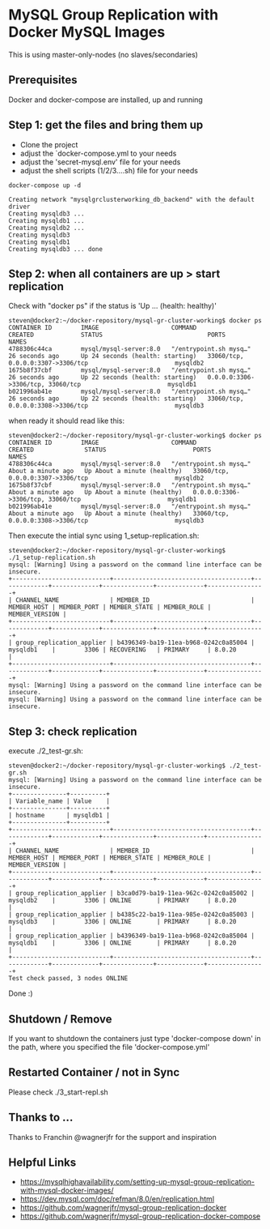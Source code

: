# MySQL Group Replication with Docker MySQL Images
This is using master-only-nodes (no slaves/secondaries)


## Prerequisites ##
Docker and docker-compose are installed, up and running

## Step 1: get the files and bring them up ##
- Clone the project
- adjust the `docker-compose.yml to your needs
- adjust the 'secret-mysql.env' file for your needs
- adjust the shell scripts (1/2/3....sh) file for your needs

```
docker-compose up -d

Creating network "mysqlgrclusterworking_db_backend" with the default driver
Creating mysqldb3 ...
Creating mysqldb1 ...
Creating mysqldb2 ...
Creating mysqldb3
Creating mysqldb1
Creating mysqldb3 ... done
```

## Step 2: when all containers are up > start replication ##
Check with "docker ps" if the status is 'Up ... (health: healthy)'

```
steven@docker2:~/docker-repository/mysql-gr-cluster-working$ docker ps
CONTAINER ID        IMAGE                    COMMAND                  CREATED             STATUS                             PORTS                                                    NAMES
4788306c44ca        mysql/mysql-server:8.0   "/entrypoint.sh mysq…"   26 seconds ago      Up 24 seconds (health: starting)   33060/tcp, 0.0.0.0:3307->3306/tcp                        mysqldb2
1675b8f37cbf        mysql/mysql-server:8.0   "/entrypoint.sh mysq…"   26 seconds ago      Up 22 seconds (health: starting)   0.0.0.0:3306->3306/tcp, 33060/tcp                        mysqldb1
b021996ab41e        mysql/mysql-server:8.0   "/entrypoint.sh mysq…"   26 seconds ago      Up 22 seconds (health: starting)   33060/tcp, 0.0.0.0:3308->3306/tcp                        mysqldb3
```

when ready it should read like this:
```
steven@docker2:~/docker-repository/mysql-gr-cluster-working$ docker ps
CONTAINER ID        IMAGE                    COMMAND                  CREATED              STATUS                        PORTS                                                    NAMES
4788306c44ca        mysql/mysql-server:8.0   "/entrypoint.sh mysq…"   About a minute ago   Up About a minute (healthy)   33060/tcp, 0.0.0.0:3307->3306/tcp                        mysqldb2
1675b8f37cbf        mysql/mysql-server:8.0   "/entrypoint.sh mysq…"   About a minute ago   Up About a minute (healthy)   0.0.0.0:3306->3306/tcp, 33060/tcp                        mysqldb1
b021996ab41e        mysql/mysql-server:8.0   "/entrypoint.sh mysq…"   About a minute ago   Up About a minute (healthy)   33060/tcp, 0.0.0.0:3308->3306/tcp                        mysqldb3
```

Then execute the intial sync using 1_setup-replication.sh:
```
steven@docker2:~/docker-repository/mysql-gr-cluster-working$ ./1_setup-replication.sh
mysql: [Warning] Using a password on the command line interface can be insecure.
+---------------------------+--------------------------------------+-------------+-------------+--------------+-------------+----------------+
| CHANNEL_NAME              | MEMBER_ID                            | MEMBER_HOST | MEMBER_PORT | MEMBER_STATE | MEMBER_ROLE | MEMBER_VERSION |
+---------------------------+--------------------------------------+-------------+-------------+--------------+-------------+----------------+
| group_replication_applier | b4396349-ba19-11ea-b968-0242c0a85004 | mysqldb1    |        3306 | RECOVERING   | PRIMARY     | 8.0.20         |
+---------------------------+--------------------------------------+-------------+-------------+--------------+-------------+----------------+
mysql: [Warning] Using a password on the command line interface can be insecure.
mysql: [Warning] Using a password on the command line interface can be insecure.
```

## Step 3: check replication ##
execute ./2_test-gr.sh:
```
steven@docker2:~/docker-repository/mysql-gr-cluster-working$ ./2_test-gr.sh
mysql: [Warning] Using a password on the command line interface can be insecure.
+---------------+----------+
| Variable_name | Value    |
+---------------+----------+
| hostname      | mysqldb1 |
+---------------+----------+
+---------------------------+--------------------------------------+-------------+-------------+--------------+-------------+----------------+
| CHANNEL_NAME              | MEMBER_ID                            | MEMBER_HOST | MEMBER_PORT | MEMBER_STATE | MEMBER_ROLE | MEMBER_VERSION |
+---------------------------+--------------------------------------+-------------+-------------+--------------+-------------+----------------+
| group_replication_applier | b3ca0d79-ba19-11ea-962c-0242c0a85002 | mysqldb2    |        3306 | ONLINE       | PRIMARY     | 8.0.20         |
| group_replication_applier | b4385c22-ba19-11ea-985e-0242c0a85003 | mysqldb3    |        3306 | ONLINE       | PRIMARY     | 8.0.20         |
| group_replication_applier | b4396349-ba19-11ea-b968-0242c0a85004 | mysqldb1    |        3306 | ONLINE       | PRIMARY     | 8.0.20         |
+---------------------------+--------------------------------------+-------------+-------------+--------------+-------------+----------------+
Test check passed, 3 nodes ONLINE
```

Done :)

## Shutdown / Remove ##
If you want to shutdown the containers just type 'docker-compose down' in the path, where you specified the file 'docker-compose.yml'


## Restarted Container / not in Sync ##
Please check ./3_start-repl.sh

## Thanks to ... ##
Thanks to Franchin @wagnerjfr for the support and inspiration



## Helpful Links ##
- https://mysqlhighavailability.com/setting-up-mysql-group-replication-with-mysql-docker-images/
- https://dev.mysql.com/doc/refman/8.0/en/replication.html
- https://github.com/wagnerjfr/mysql-group-replication-docker
- https://github.com/wagnerjfr/mysql-group-replication-docker-compose

